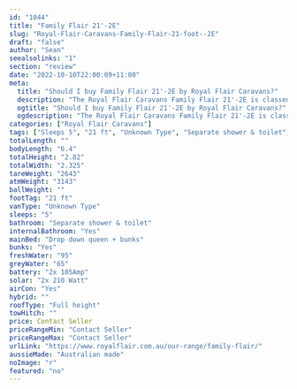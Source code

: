 ```yaml
---
id: "1044"
title: "Family Flair 21'-2E"
slug: "Royal-Flair-Caravans-Family-Flair-21-foot--2E"
draft: "false"
author: "Sean"
seealsolinks: "1"
section: "review"
date: "2022-10-10T22:00:09+11:00"
meta:
  title: "Should I buy Family Flair 21'-2E by Royal Flair Caravans?"
  description: "The Royal Flair Caravans Family Flair 21'-2E is classed as Unknown Type, and sleeps 5 people. It is Australian made and comes in at 21 ft. It generally has Separate shower & toilet."
  ogtitle: "Should I buy Family Flair 21'-2E by Royal Flair Caravans?"
  ogdescription: "The Royal Flair Caravans Family Flair 21'-2E is classed as Unknown Type, and sleeps 5 people. It is Australian made and comes in at 21 ft. It generally has Separate shower & toilet."
categories: ["Royal Flair Caravans"]
tags: ["Sleeps 5", "21 ft", "Unknown Type", "Separate shower & toilet", "Full height", "Price Unknown", "Australian made"]
totalLength: ""
bodyLength: "6.4"
totalHeight: "2.82"
totalWidth: "2.325"
tareWeight: "2643"
atmWeight: "3143"
ballWeight: ""
footTag: "21 ft"
vanType: "Unknown Type"
sleeps: "5"
bathroom: "Separate shower & toilet"
internalBathroom: "Yes"
mainBed: "Drop down queen + bunks"
bunks: "Yes"
freshWater: "95"
greyWater: "65"
battery: "2x 105Amp"
solar: "2x 210 Watt"
airCon: "Yes"
hybrid: ""
roofType: "Full height"
towHitch: ""
price: Contact Seller
priceRangeMin: "Contact Seller"
priceRangeMax: "Contact Seller"
urlLink: "https://www.royalflair.com.au/our-range/family-flair/"
aussieMade: "Australian made"
noImage: "r"
featured: "no"
---
```

